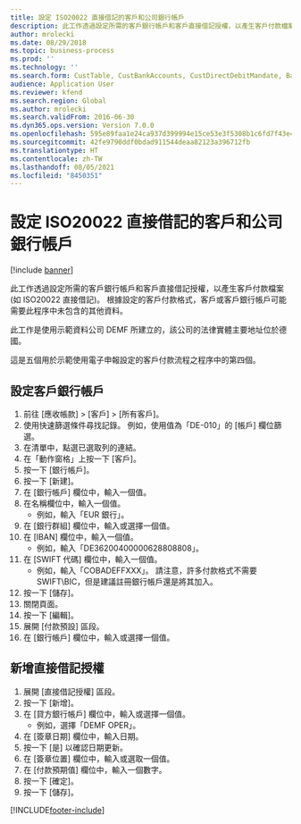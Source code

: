 ```yaml
---
title: 設定 ISO20022 直接借記的客戶和公司銀行帳戶
description: 此工作透過設定所需的客戶銀行帳戶和客戶直接借記授權，以產生客戶付款檔案 (如 ISO20022 直接借記)。
author: mrolecki
ms.date: 08/29/2018
ms.topic: business-process
ms.prod: ''
ms.technology: ''
ms.search.form: CustTable, CustBankAccounts, CustDirectDebitMandate, BankAccountTableLookUp,  LogisticsAddressCityLookup
audience: Application User
ms.reviewer: kfend
ms.search.region: Global
ms.author: mrolecki
ms.search.validFrom: 2016-06-30
ms.dyn365.ops.version: Version 7.0.0
ms.openlocfilehash: 595e89faa1e24ca937d399994e15ce53e3f5308b1c6fd7f43e4e831e70c15ad8
ms.sourcegitcommit: 42fe9790ddf0bdad911544deaa82123a396712fb
ms.translationtype: HT
ms.contentlocale: zh-TW
ms.lasthandoff: 08/05/2021
ms.locfileid: "8450351"
---
```

# <a name="set-up-customers-and-customer-bank-accounts-for-iso20022-direct-debits"></a>設定 ISO20022 直接借記的客戶和公司銀行帳戶

[!include [banner](../../includes/banner.md)]

此工作透過設定所需的客戶銀行帳戶和客戶直接借記授權，以產生客戶付款檔案 (如 ISO20022 直接借記)。 根據設定的客戶付款格式，客戶或客戶銀行帳戶可能需要此程序中未包含的其他資料。 

此工作是使用示範資料公司 DEMF 所建立的，該公司的法律實體主要地址位於德國。



這是五個用於示範使用電子申報設定的客戶付款流程之程序中的第四個。


## <a name="set-up-a-customer-bank-account"></a>設定客戶銀行帳戶
1. 前往 [應收帳款] > [客戶] > [所有客戶]。
2. 使用快速篩選條件尋找記錄。 例如，使用值為「DE-010」的 [帳戶] 欄位篩選。
3. 在清單中，點選已選取列的連結。
4. 在「動作窗格」上按一下 [客戶]。
5. 按一下 [銀行帳戶]。
6. 按一下 [新建]。
7. 在 [銀行帳戶] 欄位中，輸入一個值。
8. 在名稱欄位中，輸入一個值。
    * 例如，輸入「EUR 銀行」。  
9. 在 [銀行群組] 欄位中，輸入或選擇一個值。
10. 在 [IBAN] 欄位中，輸入一個值。
    * 例如，輸入「DE36200400000628808808」。  
11. 在 [SWIFT 代碼] 欄位中，輸入一個值。
    * 例如，輸入「COBADEFFXXX」。  請注意，許多付款格式不需要 SWIFT\BIC，但是建議註冊銀行帳戶還是將其加入。  
12. 按一下 [儲存]。
13. 關閉頁面。
14. 按一下 [編輯]。
15. 展開 [付款預設] 區段。
16. 在 [銀行帳戶] 欄位中，輸入或選擇一個值。

## <a name="add-a-direct-debit-mandate"></a>新增直接借記授權
1. 展開 [直接借記授權] 區段。
2. 按一下 [新增]。
3. 在 [貸方銀行帳戶] 欄位中，輸入或選擇一個值。
    * 例如，選擇「DEMF OPER」。  
4. 在 [簽章日期] 欄位中，輸入日期。
5. 按一下 [是] 以確認日期更新。
6. 在 [簽章位置] 欄位中，輸入或選取一個值。
7. 在 [付款預期值] 欄位中，輸入一個數字。
8. 按一下 [確定]。
9. 按一下 [儲存]。



[!INCLUDE[footer-include](../../../includes/footer-banner.md)]